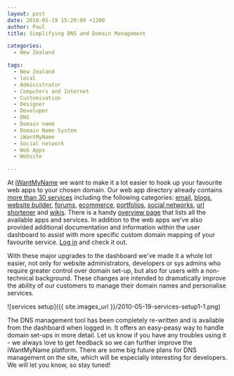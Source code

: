 ```yaml
---
layout: post
date: 2010-05-19 15:20:09 +1200
author: Paul
title: Simplifying DNS and Domain Management

categories:
  - New Zealand

tags:
  - New Zealand
  - local
  - Administrator
  - Computers and Internet
  - Customisation
  - Designer
  - Developer
  - DNS
  - Domain name
  - Domain Name System
  - iWantMyName
  - Social network
  - Web Apps
  - Website

---
```


At [iWantMyName](https://iwantmyname.co.nz/) we want to make it a lot easier to hook up your favourite web apps to your chosen domain. Our web app directory already contains [more than 30 services](https://iwantmyname.co.nz/features/custom-domain-applications-and-dns#web-app-directory) including the following categories: [email](https://iwantmyname.co.nz/services/email-hosting), [blogs](https://iwantmyname.co.nz/services/blog-hosting), [website builder](https://iwantmyname.co.nz/services/website-builder), [forums](https://iwantmyname.co.nz/services/forum-hosting), [ecommerce](https://iwantmyname.co.nz/services/ecommerce-hosting), [portfolios](https://iwantmyname.co.nz/services/portfolio-hosting), [social networks](https://iwantmyname.co.nz/services/social-network), [url shortener](https://iwantmyname.co.nz/services/url-shortener) and [wikis](https://iwantmyname.co.nz/services/wiki-hosting). There is a handy [overview page](https://iwantmyname.co.nz/features/custom-domain-applications-and-dns#web-app-directory) that lists all the available apps and services. In addition to the web apps we've also provided additional documentation and information within the user dashboard to assist with more specific custom domain mapping of your favourite service. [Log in](https://iwantmyname.co.nz/signin) and check it out.

With these major upgrades to the dashboard we've made it a whole lot easier, not only for website administrators, developers or sys admins who require greater control over domain set-up, but also for users with a non-technical background. These changes are intended to dramatically improve the ability of our customers to manage their domain names and personalise services.

![services setup]({{ site.images_url }}/2010-05-19-services-setup1-1.png)

The DNS management tool has been completely re-written and is available from the dashboard when logged in. It offers an easy-peasy way to handle domain set-ups in more detail. Let us know if you have any troubles using it - we always love to get feedback so we can further improve the iWantMyName platform. There are some big future plans for DNS management on the site, which will be especially interesting for developers. We will let you know, so stay tuned!
